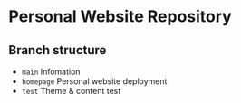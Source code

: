 # Personal Website Repository
## Branch structure
- `main` Infomation  
- `homepage` Personal website deployment
- `test`  Theme & content test
